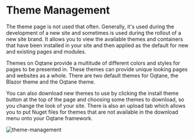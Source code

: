 # Theme Management

The theme page is not used that often. Generally, it's used during the development of a new site and sometimes is used during the rollout of a new site brand. It allows you to view the available themes and containers that have been installed in your site and then applied as the default for new and existing pages and modules.

Themes on Oqtane provide a multitude of different colors and styles for pages to be presented in. These themes can provide unique looking pages and websites as a whole. There are two default themes for Oqtane, the Blazor theme and the Oqtane theme.

You can also download new themes to use by clicking the install theme button at the top of the page and choosing some themes to download, so you change the look of your site. There is also an upload tab which allows you to put Nuget files for themes that are not available in the download menu onto your Oqtane framework.

![theme-management](./assets/theme-management.png)
